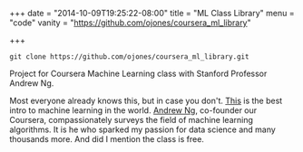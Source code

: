 +++
date = "2014-10-09T19:25:22-08:00"
title = "ML Class Library"
menu = "code"
vanity = "https://github.com/ojones/coursera_ml_library"

+++

```
git clone https://github.com/ojones/coursera_ml_library.git
```

Project for Coursera Machine Learning class with Stanford Professor Andrew Ng.

Most everyone already knows this, but in case you don't.  [This](https://www.coursera.org/learn/machine-learning) is the best intro to machine learning in the world.  [Andrew Ng](http://www.andrewng.org/), co-founder our Coursera, compassionately surveys the field of machine learning algorithms.  It is he who sparked my passion for data science and many thousands more.  And did I mention the class is free.
